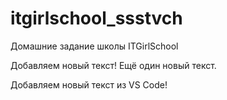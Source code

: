 # itgirlschool_ssstvch
Домашние задание школы ITGirlSchool

Добавляем новый текст!
Ещё один новый текст.

Добавляем новый текст из VS Code!